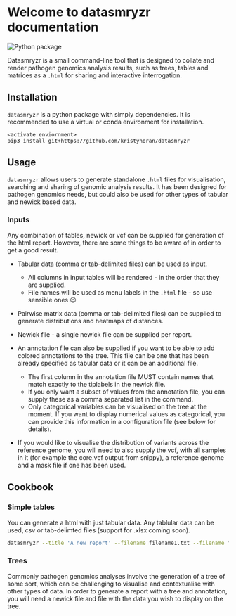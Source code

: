 # Welcome to datasmryzr documentation

![Python package](https://github.com/kristyhoran/datasmryzr/actions/workflows/python-package.yml/badge.svg)


Datasmryzr is a small command-line tool that is designed to collate and render pathogen genomics analysis results, such as trees, tables and matrices as a `.html` for sharing and interactive interrogation. 

## Installation

`datasmryzr` is a python package with simply dependencies. It is recommended to use a virtual or conda environment for installation.

```
<activate enviornment>
pip3 install git+https://github.com/kristyhoran/datasmryzr
```

## Usage

`datasmryzr` allows users to generate standalone `.html` files for visualisation, searching and sharing of genomic analysis results. It has been designed for pathogen genomics needs, but could also be used for other types of tabular and newick based data.

### Inputs

Any combination of tables, newick or vcf can be supplied for generation of the html report. However, there are some things to be aware of in order to get a good result.

* Tabular data (comma or tab-delimited files) can be used as input. 
    * All columns in input tables will be rendered - in the order that they are supplied.
    * File names will be used as menu labels in the `.html` file - so use sensible ones :wink:

* Pairwise matrix data (comma or tab-delimited files) can be supplied to generate distributions and heatmaps of distances.

* Newick file - a single newick file can be supplied per report.

* An annotation file can also be supplied if you want to be able to add colored annotations to the tree. This file can be one that has been already specified as tabular data or it can be an additional file.
    * The first column in the annotation file MUST contain names that match exactly to the tiplabels in the newick file.
    * If you only want a subset of values from the annotation file, you can supply these as a comma separated list in the command.
    * Only categorical variables can be visualised on the tree at the moment. If you want to display numerical values as categorical, you can provide this information in a configuration file (see below for details).

* If you would like to visualise the distribution of variants across the reference genome, you will need to also supply the vcf, with all samples in it (for example the core.vcf output from snippy), a reference genome and a mask file if one has been used.

## Cookbook

### Simple tables

You can generate a html with just tabular data. Any tablular data can be used, csv or tab-delimted files (support for .xlsx coming soon).

``` bash
datasmryzr --title 'A new report' --filename filename1.txt --filename filename2.csv --filename filename3.tsv
```

### Trees

Commonly pathogen genomics analyses involve the generation of a tree of some sort, which can be challenging to visualise and contextualise with other types of data. In order to generate a report with a tree and annotation, you will need a newick file and file with the data you wish to display on the tree.